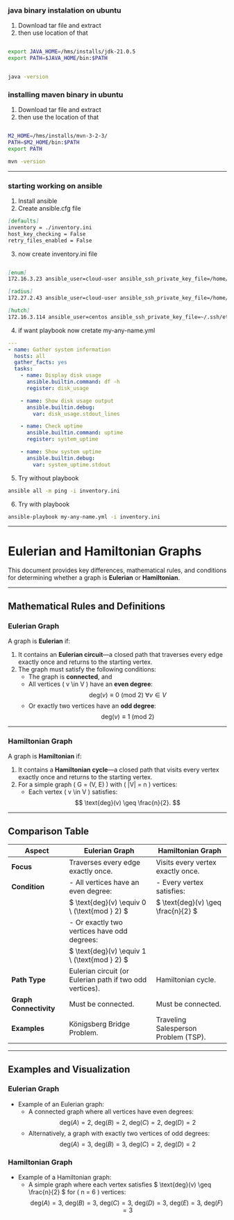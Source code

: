 ### java binary instalation on ubuntu

1. Download tar file and extract
2. then use location of that

```bash

export JAVA_HOME=/hms/installs/jdk-21.0.5
export PATH=$JAVA_HOME/bin:$PATH


java -version
```

### installing maven binary in ubuntu

1. Download tar file and extract
2. then use the location of that

```bash

M2_HOME=/hms/installs/mvn-3-2-3/
PATH=$M2_HOME/bin:$PATH
export PATH

mvn -version
```


-----------------------------------------------------------------------------------------------------------------------------------------------------------------------

### starting working on ansible

1. Install ansible
2. Create ansible.cfg file
```markdown
[defaults]
inventory = ./inventory.ini
host_key_checking = False
retry_files_enabled = False

```
3. now create inventory.ini file
```markdown

[enum]
172.16.3.23 ansible_user=cloud-user ansible_ssh_private_key_file=/home/rinas/.ssh/m1-sec.pem

[radius]
172.27.2.43 ansible_user=cloud-user ansible_ssh_private_key_file=/home/rinas/.ssh/m1-radius.pem

[hutch]
172.16.3.114 ansible_user=centos ansible_ssh_private_key_file=~/.ssh/etisalat-ipg-keypair.pem

```
4. if want playbook now cretate my-any-name.yml

```yml
---
- name: Gather system information
  hosts: all
  gather_facts: yes
  tasks:
    - name: Display disk usage
      ansible.builtin.command: df -h
      register: disk_usage

    - name: Show disk usage output
      ansible.builtin.debug:
        var: disk_usage.stdout_lines

    - name: Check uptime
      ansible.builtin.command: uptime
      register: system_uptime

    - name: Show system uptime
      ansible.builtin.debug:
        var: system_uptime.stdout

```
5. Try without playbook 
```bash
ansible all -m ping -i inventory.ini
```

6. Try with playbook
```bash 
ansible-playbook my-any-name.yml -i inventory.ini
```

-----------------------------------------------------------------------------------------------------------------------------------------------------------------------


# Eulerian and Hamiltonian Graphs

This document provides key differences, mathematical rules, and conditions for determining whether a graph is **Eulerian** or **Hamiltonian**.

---

## Mathematical Rules and Definitions

### Eulerian Graph
A graph is **Eulerian** if:
1. It contains an **Eulerian circuit**—a closed path that traverses every edge exactly once and returns to the starting vertex.
2. The graph must satisfy the following conditions:
   - The graph is **connected**, and
   - All vertices \( v \in V \) have an **even degree**:
     $$
     \text{deg}(v) \equiv 0 \ (\text{mod } 2) \ \forall v \in V
     $$
   - Or exactly two vertices have an **odd degree**:
     $$
     \text{deg}(v) \equiv 1 \ (\text{mod } 2)
     $$

---

### Hamiltonian Graph
A graph is **Hamiltonian** if:
1. It contains a **Hamiltonian cycle**—a closed path that visits every vertex exactly once and returns to the starting vertex.
2. For a simple graph \( G = (V, E) \) with \( |V| = n \) vertices:
   - Each vertex \( v \in V \) satisfies:
     $$
     \text{deg}(v) \geq \frac{n}{2}.
     $$

---

## Comparison Table

| **Aspect**            | **Eulerian Graph**                                            | **Hamiltonian Graph**                                      |
|------------------------|--------------------------------------------------------------|-----------------------------------------------------------|
| **Focus**             | Traverses every edge exactly once.                            | Visits every vertex exactly once.                         |
| **Condition**         | - All vertices have an even degree:                          | - Every vertex satisfies:                                 |
|                        | $ \text{deg}(v) \equiv 0 \ (\text{mod } 2) $               | $ \text{deg}(v) \geq \frac{n}{2} $                     |
|                        | - Or exactly two vertices have odd degrees:                  |                                                           |
|                        | $ \text{deg}(v) \equiv 1 \ (\text{mod } 2) $               |                                                           |
| **Path Type**         | Eulerian circuit (or Eulerian path if two odd vertices).      | Hamiltonian cycle.                                        |
| **Graph Connectivity**| Must be connected.                                            | Must be connected.                                         |
| **Examples**          | Königsberg Bridge Problem.                                    | Traveling Salesperson Problem (TSP).                      |

---

## Examples and Visualization

### Eulerian Graph
- Example of an Eulerian graph:
  - A connected graph where all vertices have even degrees:
    $$
    \text{deg}(A) = 2, \ \text{deg}(B) = 2, \ \text{deg}(C) = 2, \ \text{deg}(D) = 2
    $$
  - Alternatively, a graph with exactly two vertices of odd degrees:
    $$
    \text{deg}(A) = 3, \ \text{deg}(B) = 3, \ \text{deg}(C) = 2, \ \text{deg}(D) = 2
    $$

### Hamiltonian Graph
- Example of a Hamiltonian graph:
  - A simple graph where each vertex satisfies $ \text{deg}(v) \geq \frac{n}{2} $ for \( n = 6 \) vertices:
    $$
    \text{deg}(A) = 3, \ \text{deg}(B) = 3, \ \text{deg}(C) = 3, \ \text{deg}(D) = 3, \ \text{deg}(E) = 3, \ \text{deg}(F) = 3
    $$
